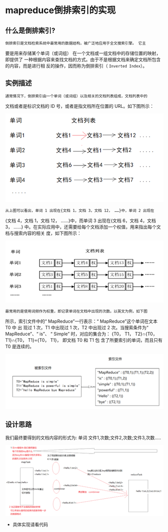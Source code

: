 # mapreduce倒排索引的实现

## 什么是倒排索引?

    倒排索引是文档检索系统中最常用的数据结构，被广泛地应用于全文搜索引擎。 它主
要是用来存储某个单词（或词组） 在一个文档或一组文档中的存储位置的映射，即提供了
一种根据内容来查找文档的方式。由于不是根据文档来确定文档所包含的内容，而是进行相
反的操作，因而称为倒排索引（ `Inverted Index`）。
## 实例描述

    通常情况下，倒排索引由一个单词（或词组）以及相关的文档列表组成，文档列表中的
文档或者是标识文档的 ID 号，或者是指文档所在位置的 URL。如下图所示：

![图片01](https://github.com/bigDataHell/Kangaroo-/blob/master/images/invertedIndex01.png)


    从上图可以看出，单词 1 出现在{文档 1，文档 3，文档 12， ……}中，单词 2 出现在
{文档 4，文档 1，文档 12， ……}中，而单词 3 出现在{文档 6，文档 4，文档 3， ……}
中。在实际应用中，还需要给每个文档添加一个权值，用来指出每个文档与搜索内容的相关
度，如下图所示：

![图片02](https://github.com/bigDataHell/Kangaroo-/blob/master/images/invertedIndex02.png)

    最常用的是使用词频作为权重，即记录单词在文档中出现的次数。以英文为例，如下图
所示，索引文件中的“ MapReduce”一行表示：“ MapReduce”这个单词在文本 T0 中 出
现过 1 次，T1 中出现过 1 次，T2 中出现过 2 次。当搜索条件为“ MapReduce”、“ is”、
“ Simple” 时，对应的集合为： {T0， T1， T2}∩{T0， T1}∩{T0， T1}={T0， T1}，
即文档 T0 和 T1 包 含了所要索引的单词，而且只有 T0 是连续的。

![图片03](https://github.com/bigDataHell/Kangaroo-/blob/master/images/invertedIndex03.png)

## 设计思路

  我们最终要得到的文档内容的形式为: 单词  文件1,次数;文件2,次数;文件3,次数.....


![图片04](https://github.com/bigDataHell/Kangaroo-/blob/master/images/ivertedIndex04.png)

* 具体实现请看代码
